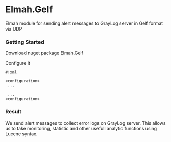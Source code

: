 # Elmah.Gelf #

Elmah module for sending alert messages to GrayLog server in Gelf format via UDP


### Getting Started ###

Download nuget package Elmah.Gelf

Configure it
```
#!xml

<configuration>
 ...

 ...
<configuration>
```

### Result
We send alert messages to collect error logs on GrayLog server. 
This allows us to take monitoring, statistic and other usefull analytic functions using Lucene syntax.